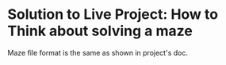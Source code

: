 # Solution to Live Project: How to Think about solving a maze

Maze file format is the same as shown in project's doc.
